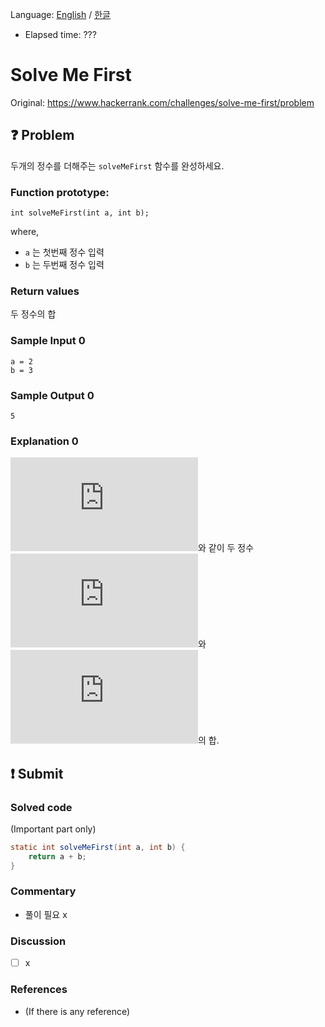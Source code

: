 Language: [English](./README.md) / [한글](./README_ko.md)
- Elapsed time: ???

# Solve Me First
Original: https://www.hackerrank.com/challenges/solve-me-first/problem

## :question: Problem
두개의 정수를 더해주는 `solveMeFirst` 함수를 완성하세요.

### Function prototype:
`int solveMeFirst(int a, int b);`

where,
- `a` 는 첫번째 정수 입력
- `b` 는 두번째 정수 입력

### Return values
두 정수의 합

### Sample Input 0
```
a = 2
b = 3
```

### Sample Output 0
```
5
```

### Explanation 0
![$2+3=5$](https://latex.codecogs.com/svg.latex?2+3=5)와 같이 두 정수 ![$a$](https://latex.codecogs.com/svg.latex?a)와 ![$b$](https://latex.codecogs.com/svg.latex?b)의 합.

## :exclamation: Submit
### Solved code
(Important part only)
``` java
static int solveMeFirst(int a, int b) {
    return a + b;
}
```

### Commentary
- 풀이 필요 x

### Discussion
- [ ] x

### References
- (If there is any reference)